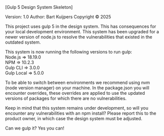 [Gulp 5 Design System Skeleton]

Version: 1.0
Author: Bart Kuijpers
Copyright © 2025


This project uses gulp 5 in the design system. This has consequences for your local development environment.
This system has been upgraded for a newer version of node.js to resolve the vulnerabilities that existed in the outdated system.

This system is now running the following versions to run gulp:<br />
Node.js		  =>	18.19.0<br />
NPM		      =>	10.2.3<br />
Gulp CLI	  =>	3.0.0<br />
Gulp Local	=>	5.0.0<br />

To be able to switch between environments we recommend using nvm (node version manager) on your machine.
In the package.json you will encounter overrides, these overrides are applied to use the updated versions 
of packages for which there are no vulnerabilities.

Keep in mind that this system remains under development, so will you encounter any vulnerabilities with an npm install? 
Please report this to the product owner, in which case the design system must be adjusted.

Can we gulp it?
Yes you can!

